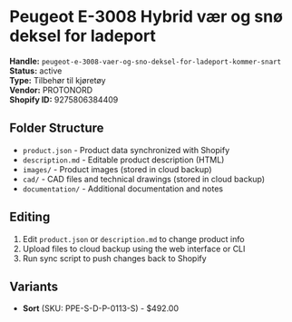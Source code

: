 # Peugeot E-3008 Hybrid vær og snø deksel for ladeport

**Handle:** `peugeot-e-3008-vaer-og-sno-deksel-for-ladeport-kommer-snart`  
**Status:** active  
**Type:** Tilbehør til kjøretøy  
**Vendor:** PROTONORD  
**Shopify ID:** 9275806384409  

## Folder Structure

- `product.json` - Product data synchronized with Shopify
- `description.md` - Editable product description (HTML)
- `images/` - Product images (stored in cloud backup)
- `cad/` - CAD files and technical drawings (stored in cloud backup)
- `documentation/` - Additional documentation and notes

## Editing

1. Edit `product.json` or `description.md` to change product info
2. Upload files to cloud backup using the web interface or CLI
3. Run sync script to push changes back to Shopify

## Variants

- **Sort** (SKU: PPE-S-D-P-0113-S) - $492.00
